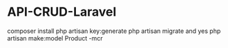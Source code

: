 # API-CRUD-Laravel
composer install
 php artisan key:generate
 php artisan migrate and yes 
php artisan make:model Product -mcr
